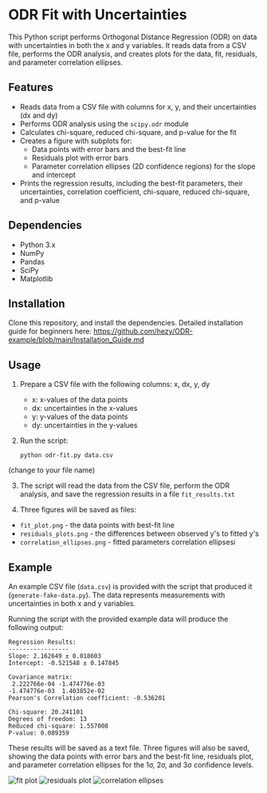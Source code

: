 # ODR Fit with Uncertainties

This Python script performs Orthogonal Distance Regression (ODR) on data with uncertainties in both the x and y variables. It reads data from a CSV file, performs the ODR analysis, and creates plots for the data, fit, residuals, and parameter correlation ellipses.

## Features

- Reads data from a CSV file with columns for x, y, and their uncertainties (dx and dy)
- Performs ODR analysis using the `scipy.odr` module
- Calculates chi-square, reduced chi-square, and p-value for the fit
- Creates a figure with subplots for:
  - Data points with error bars and the best-fit line
  - Residuals plot with error bars
  - Parameter correlation ellipses (2D confidence regions) for the slope and intercept
- Prints the regression results, including the best-fit parameters, their uncertainties, correlation coefficient, chi-square, reduced chi-square, and p-value

## Dependencies

- Python 3.x
- NumPy
- Pandas
- SciPy
- Matplotlib

## Installation

Clone this repository, and install the dependencies.
Detailed installation guide for beginners here:
https://github.com/hezy/ODR-example/blob/main/Installation_Guide.md

## Usage

1. Prepare a CSV file with the following columns: x, dx, y, dy
   - x: x-values of the data points
   - dx: uncertainties in the x-values
   - y: y-values of the data points
   - dy: uncertainties in the y-values

2. Run the script:
   ```
   python odr-fit.py data.csv
(change to your file name)

3. The script will read the data from the CSV file, perform the ODR analysis, and save the regression results in a file `fit_results.txt`

5. Three figures will be saved as files:
* `fit_plot.png` - the data points with best-fit line
* `residuals_plots.png` - the differences between observed y's to fitted y's
* `correlation_ellipses.png` - fitted parameters correlation ellipsesi

## Example

An example CSV file (`data.csv`) is provided with the script that produced it (`generate-fake-data.py`). The data represents measurements with uncertainties in both x and y variables.

Running the script with the provided example data will produce the following output:

```
Regression Results:
-----------------
Slope: 2.162649 ± 0.018603
Intercept: -0.521548 ± 0.147845

Covariance matrix:
 2.222766e-04 -1.474776e-03
-1.474776e-03  1.403852e-02
Pearson's Correlation coefficient: -0.536201

Chi-square: 20.241101
Degrees of freedom: 13
Reduced chi-square: 1.557008
P-value: 0.089359
```
These results will be saved as a text file. Three figures will also be saved, showing the data points with error bars and the best-fit line, residuals plot, and parameter correlation ellipses for the 1σ, 2σ, and 3σ confidence levels.

![fit plot](https://github.com/hezy/ODR-example/blob/main/fit_plot.png?raw=true)
![residuals plot](https://github.com/hezy/ODR-example/blob/main/residuals_plot.png?raw=true)
![correlation ellipses](https://github.com/hezy/ODR-example/blob/main/correlation_ellipses.png?raw=true)
